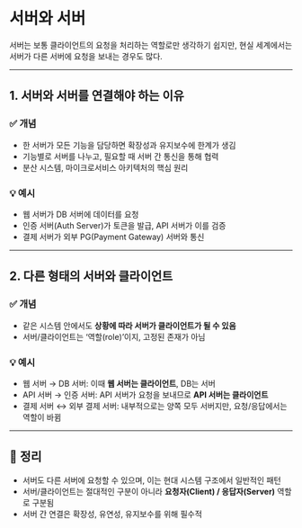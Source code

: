# 서버와 서버

서버는 보통 클라이언트의 요청을 처리하는 역할로만 생각하기 쉽지만, 현실 세계에서는 서버가 다른 서버에 요청을 보내는 경우도 많다. 

---

## 1. 서버와 서버를 연결해야 하는 이유

### ✅ 개념
- 한 서버가 모든 기능을 담당하면 확장성과 유지보수에 한계가 생김
- 기능별로 서버를 나누고, 필요할 때 서버 간 통신을 통해 협력
- 분산 시스템, 마이크로서비스 아키텍처의 핵심 원리

### 💡 예시
- 웹 서버가 DB 서버에 데이터를 요청
- 인증 서버(Auth Server)가 토큰을 발급, API 서버가 이를 검증
- 결제 서버가 외부 PG(Payment Gateway) 서버와 통신

---

## 2. 다른 형태의 서버와 클라이언트

### ✅ 개념
- 같은 시스템 안에서도 **상황에 따라 서버가 클라이언트가 될 수 있음**
- 서버/클라이언트는 ‘역할(role)’이지, 고정된 존재가 아님

### 💡 예시
- 웹 서버 → DB 서버: 이때 **웹 서버는 클라이언트**, DB는 서버
- API 서버 → 인증 서버: API 서버가 요청을 보내므로 **API 서버는 클라이언트**
- 결제 서버 ↔ 외부 결제 서버: 내부적으로는 양쪽 모두 서버지만, 요청/응답에서는 역할이 바뀜

---

## 📌 정리
- 서버도 다른 서버에 요청할 수 있으며, 이는 현대 시스템 구조에서 일반적인 패턴
- 서버/클라이언트는 절대적인 구분이 아니라 **요청자(Client) / 응답자(Server)** 역할로 구분됨
- 서버 간 연결은 확장성, 유연성, 유지보수를 위해 필수적
